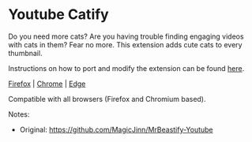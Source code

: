 # Youtube Catify

Do you need more cats? Are you having trouble finding engaging videos with cats in them? Fear no more. This extension adds cute cats to every thumbnail.

Instructions on how to port and modify the extension can be found [here](https://github.com/MagicJinn/MrBeastify-Youtube/issues/16).

[Firefox](http://addons.mozilla.org/en-GB/firefox/addon/youtube-mrbeastify/) | [Chrome](http://chrome.google.com/webstore/detail/youtube-mrbeastify/dbmaeobgdodeimjdjnkipbfhgeldnmeb) | [Edge](http://microsoftedge.microsoft.com/addons/detail/youtube-mrbeastify/jabaaojkmmljhmnheeihppepcmiadhll0)

Compatible with all browsers (Firefox and Chromium based).

Notes:
* Original: https://github.com/MagicJinn/MrBeastify-Youtube
